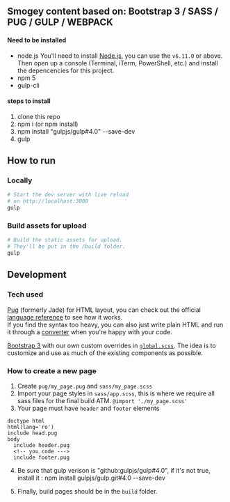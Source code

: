 ## Smogey content based on: Bootstrap 3 / SASS / PUG / GULP / WEBPACK

#### Need to be installed
* node.js You'll need to install [Node.js](https://nodejs.org/en/), you can use the `v6.11.0` or above. Then open up a console (Terminal, iTerm, PowerShell, etc.) and install the depencencies for this project.
* npm 5
* gulp-cli

#### steps to install
1. clone this repo
2. npm i (or npm install)
3. npm install "gulpjs/gulp#4.0" --save-dev
4. gulp 


## How to run

### Locally

```sh
# Start the dev server with live reload
# on http://localhost:3000
gulp
```

### Build assets for upload

```sh
# Build the static assets for upload.
# They'll be put in the /build folder.
gulp
```

## Development

### Tech used

[Pug](http://pugjs.org) (formerly Jade) for HTML layout, you can check out the official [language reference](https://pugjs.org/api/getting-started.html) to see how it works. <br/>
If you find the syntax too heavy, you can also just write plain HTML and run it through a [converter](http://html2jade.org/) when you're happy with your code.

[Bootstrap 3](https://getbootstrap.com/docs/3.3/) with our own custom overrides in [`global.scss`](sass/global.scss). The idea is to 
customize and use as much of the existing components as possible.

### How to create a new page

1. Create `pug/my_page.pug` and `sass/my_page.scss`
2. Import your page styles in `sass/app.scss`, this is where we require all sass files for the final build ATM. `@import './my_page.scss'`
3. Your page must have `header` and `footer` elements
```pug
doctype html
html(lang='ro')
include head.pug
body
  include header.pug
  <!-- you code --->
  include footer.pug
```
4. Be sure that gulp verison is "github:gulpjs/gulp#4.0", if it's not true, install it : npm install gulpjs/gulp.git#4.0 --save-dev

5. Finally, build pages should be in the `build` folder. 

